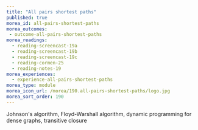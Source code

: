 ```yaml
---
title: "All pairs shortest paths"
published: true
morea_id: all-pairs-shortest-paths
morea_outcomes:
 - outcome-all-pairs-shortest-paths
morea_readings:
  - reading-screencast-19a
  - reading-screencast-19b
  - reading-screencast-19c
  - reading-cormen-25
  - reading-notes-19
morea_experiences:
  - experience-all-pairs-shortest-paths
morea_type: module
morea_icon_url: /morea/190.all-pairs-shortest-paths/logo.jpg
morea_sort_order: 190
---
```


Johnson's algorithm, Floyd-Warshall algorithm, dynamic programming for dense graphs, transitive closure